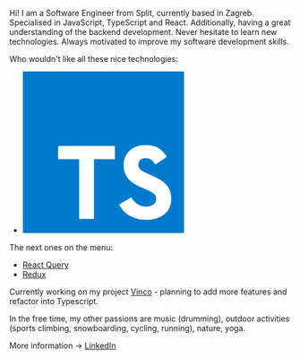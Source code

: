 Hi! 
I am a Software Engineer from Split, currently based in Zagreb. Specialised in JavaScript, TypeScript and React. Additionally, having a great understanding of the backend development. Never hesitate to learn new technologies. Always motivated to improve my software development skills.

Who wouldn't like all these nice technologies:
- ![TypeScript](https://raw.githubusercontent.com/github/explore/80688e429a7d4ef2fca1e82350fe8e3517d3494d/topics/typescript/typescript.png)

The next ones on the menu:
- [React Query](https://react-query.tanstack.com/)
- [Redux](https://redux.js.org/)

Currently working on my project [Vinco](https://github.com/urisk333/vinco) - planning to add more features and refactor into Typescript.

In the free time, my other passions are music (drumming), outdoor activities (sports climbing, snowboarding, cycling, running), nature, yoga.

More information -> [LinkedIn](https://www.linkedin.com/in/ivan-car/)

